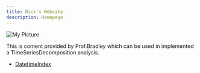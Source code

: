 ```yaml
---
title: Nick's Website
description: Homepage
---
```


![My Picture](/Pictures/test_pic.jpg)

This is content provided by Prof.Bradley which can be used in implemented a TimeSeriesDecomposition analysis.

- [DatetimeIndex](/testfile/index.md)

